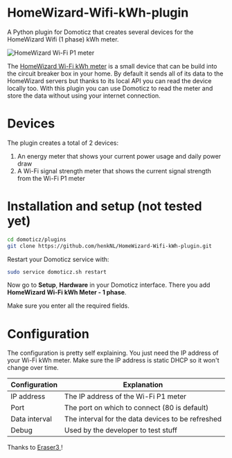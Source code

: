 # HomeWizard-Wifi-kWh-plugin
A Python plugin for Domoticz that creates several devices for the HomeWizard Wifi (1 phase) kWh meter.

![HomeWizard Wi-Fi P1 meter](https://www.homewizard.nl/media/catalog/product/cache/e5430b9fa526b8a06edfa3b86f08b1c3/i/m/image_13_.png)

The [HomeWizard Wi-Fi kWh meter](https://www.homewizard.nl/homewizard-wi-fi-kwh-meter) is a small device that can be build  into the circuit breaker box in your home. By default it sends all of its data to the HomeWizard servers but thanks to its local API you can read the device locally too. With this plugin you can use Domoticz to read the meter and store the data without using your internet connection.

# Devices

The plugin creates a total of 2 devices:

1. An energy meter that shows your current power usage and daily power draw
2. A Wi-Fi signal strength meter that shows the current signal strength from the Wi-Fi P1 meter

# Installation and setup (not tested yet)
```bash
cd domoticz/plugins
git clone https://github.com/henkNL/HomeWizard-Wifi-kWh-plugin.git
```

Restart your Domoticz service with:

```bash
sudo service domoticz.sh restart
```

Now go to **Setup**, **Hardware** in your Domoticz interface. There you add
**HomeWizard Wi-Fi kWh Meter - 1 phase**.

Make sure you enter all the required fields.

# Configuration

The configuration is pretty self explaining. You just need the IP address of your Wi-Fi kWh meter. Make sure the IP address is static DHCP so it won't change over time.

| Configuration	| Explanation |
|--|--|
| IP address	| The IP address of the Wi-Fi P1 meter |
| Port | The port on which to connect (80 is default) |
| Data interval	| The interval for the data devices to be refreshed |
| Debug	| Used by the developer to test stuff |

Thanks to [Eraser3 ](https://github.com/Eraser3/HomeWizard-Wifi-p1-plugin)!

